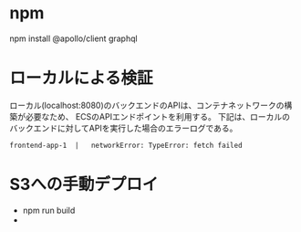# npm
npm install @apollo/client graphql

# ローカルによる検証
ローカル(localhost:8080)のバックエンドのAPIは、コンテナネットワークの構築が必要なため、
ECSのAPIエンドポイントを利用する。
下記は、ローカルのバックエンドに対してAPIを実行した場合のエラーログである。
```log
frontend-app-1  |   networkError: TypeError: fetch failed
```

# S3への手動デプロイ
- npm run build
- 